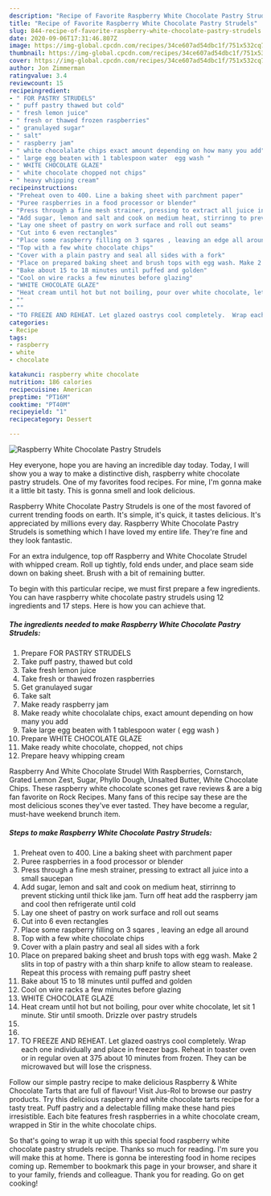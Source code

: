```yaml
---
description: "Recipe of Favorite Raspberry White Chocolate Pastry Strudels"
title: "Recipe of Favorite Raspberry White Chocolate Pastry Strudels"
slug: 844-recipe-of-favorite-raspberry-white-chocolate-pastry-strudels
date: 2020-09-06T17:31:46.807Z
image: https://img-global.cpcdn.com/recipes/34ce607ad54dbc1f/751x532cq70/raspberry-white-chocolate-pastry-strudels-recipe-main-photo.jpg
thumbnail: https://img-global.cpcdn.com/recipes/34ce607ad54dbc1f/751x532cq70/raspberry-white-chocolate-pastry-strudels-recipe-main-photo.jpg
cover: https://img-global.cpcdn.com/recipes/34ce607ad54dbc1f/751x532cq70/raspberry-white-chocolate-pastry-strudels-recipe-main-photo.jpg
author: Jon Zimmerman
ratingvalue: 3.4
reviewcount: 15
recipeingredient:
- " FOR PASTRY STRUDELS"
- " puff pastry thawed but cold"
- " fresh lemon juice"
- " fresh or thawed frozen raspberries"
- " granulayed sugar"
- " salt"
- " raspberry jam"
- " white chocolalate chips exact amount depending on how many you add"
- " large egg beaten with 1 tablespoon water  egg wash "
- " WHITE CHOCOLATE GLAZE"
- " white chocolate chopped not chips"
- " heavy whipping cream"
recipeinstructions:
- "Preheat oven to 400. Line a baking sheet with parchment paper"
- "Puree raspberries in a food processor or blender"
- "Press through a fine mesh strainer, pressing to extract all juice into a small saucepan"
- "Add sugar, lemon and salt and cook on medium heat, stirrinng to prevent sticking until thick like jam. Turn off heat add the raspberry jam and cool then refrigerate until cold"
- "Lay one sheet of pastry on work surface and roll out seams"
- "Cut into 6 even rectangles"
- "Place some raspberry filling on 3 sqares , leaving an edge all around"
- "Top with a few white chocolate chips"
- "Cover with a plain pastry and seal all sides with a fork"
- "Place on prepared baking sheet and brush tops with egg wash. Make 2 slits in top of pastry with a thin sharp knife to allow steam to realease. Repeat this process with remaing puff pastry sheet"
- "Bake about 15 to 18 minutes until puffed and golden"
- "Cool on wire racks a few minutes before glazing"
- "WHITE CHOCOLATE GLAZE"
- "Heat cream until hot but not boiling, pour over white chocolate, let sit 1 minute. Stir until smooth. Drizzle over pastry strudels"
- ""
- ""
- "TO FREEZE AND REHEAT. Let glazed oastrys cool completely.  Wrap each one individually and place in freezer bags. Reheat in toaster oven or in regular oven at 375 about 10 minutes from frozen. They can be microwaved but will lose the crispness."
categories:
- Recipe
tags:
- raspberry
- white
- chocolate

katakunci: raspberry white chocolate 
nutrition: 186 calories
recipecuisine: American
preptime: "PT16M"
cooktime: "PT40M"
recipeyield: "1"
recipecategory: Dessert

---
```



![Raspberry White Chocolate Pastry Strudels](https://img-global.cpcdn.com/recipes/34ce607ad54dbc1f/751x532cq70/raspberry-white-chocolate-pastry-strudels-recipe-main-photo.jpg)

Hey everyone, hope you are having an incredible day today. Today, I will show you a way to make a distinctive dish, raspberry white chocolate pastry strudels. One of my favorites food recipes. For mine, I'm gonna make it a little bit tasty. This is gonna smell and look delicious.

Raspberry White Chocolate Pastry Strudels is one of the most favored of current trending foods on earth. It's simple, it's quick, it tastes delicious. It's appreciated by millions every day. Raspberry White Chocolate Pastry Strudels is something which I have loved my entire life. They're fine and they look fantastic.

For an extra indulgence, top off Raspberry and White Chocolate Strudel with whipped cream. Roll up tightly, fold ends under, and place seam side down on baking sheet. Brush with a bit of remaining butter.


To begin with this particular recipe, we must first prepare a few ingredients. You can have raspberry white chocolate pastry strudels using 12 ingredients and 17 steps. Here is how you can achieve that.

<!--inarticleads1-->

##### The ingredients needed to make Raspberry White Chocolate Pastry Strudels:

1. Prepare  FOR PASTRY STRUDELS
1. Take  puff pastry, thawed but cold
1. Take  fresh lemon juice
1. Take  fresh or thawed frozen raspberries
1. Get  granulayed sugar
1. Take  salt
1. Make ready  raspberry jam
1. Make ready  white chocolalate chips, exact amount depending on how many you add
1. Take  large egg beaten with 1 tablespoon water ( egg wash )
1. Prepare  WHITE CHOCOLATE GLAZE
1. Make ready  white chocolate, chopped, not chips
1. Prepare  heavy whipping cream


Raspberry And White Chocolate Strudel With Raspberries, Cornstarch, Grated Lemon Zest, Sugar, Phyllo Dough, Unsalted Butter, White Chocolate Chips. These raspberry white chocolate scones get rave reviews &amp; are a big fan favorite on Rock Recipes. Many fans of this recipe say these are the most delicious scones they&#39;ve ever tasted. They have become a regular, must-have weekend brunch item. 

<!--inarticleads2-->

##### Steps to make Raspberry White Chocolate Pastry Strudels:

1. Preheat oven to 400. Line a baking sheet with parchment paper
1. Puree raspberries in a food processor or blender
1. Press through a fine mesh strainer, pressing to extract all juice into a small saucepan
1. Add sugar, lemon and salt and cook on medium heat, stirrinng to prevent sticking until thick like jam. Turn off heat add the raspberry jam and cool then refrigerate until cold
1. Lay one sheet of pastry on work surface and roll out seams
1. Cut into 6 even rectangles
1. Place some raspberry filling on 3 sqares , leaving an edge all around
1. Top with a few white chocolate chips
1. Cover with a plain pastry and seal all sides with a fork
1. Place on prepared baking sheet and brush tops with egg wash. Make 2 slits in top of pastry with a thin sharp knife to allow steam to realease. Repeat this process with remaing puff pastry sheet
1. Bake about 15 to 18 minutes until puffed and golden
1. Cool on wire racks a few minutes before glazing
1. WHITE CHOCOLATE GLAZE
1. Heat cream until hot but not boiling, pour over white chocolate, let sit 1 minute. Stir until smooth. Drizzle over pastry strudels
1. 
1. 
1. TO FREEZE AND REHEAT. Let glazed oastrys cool completely.  Wrap each one individually and place in freezer bags. Reheat in toaster oven or in regular oven at 375 about 10 minutes from frozen. They can be microwaved but will lose the crispness.


Follow our simple pastry recipe to make delicious Raspberry &amp; White Chocolate Tarts that are full of flavour! Visit Jus-Rol to browse our pastry products. Try this delicious raspberry and white chocolate tarts recipe for a tasty treat. Puff pastry and a delectable filling make these hand pies irresistible. Each bite features fresh raspberries in a white chocolate cream, wrapped in Stir in the white chocolate chips. 

So that's going to wrap it up with this special food raspberry white chocolate pastry strudels recipe. Thanks so much for reading. I'm sure you will make this at home. There is gonna be interesting food in home recipes coming up. Remember to bookmark this page in your browser, and share it to your family, friends and colleague. Thank you for reading. Go on get cooking!
